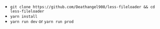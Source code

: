 - `git clone https://github.com/Deathangel908/less-fileloader && cd less-fileloader`
- `yarn install`
- `yarn run dev` or `yarn run prod`